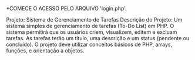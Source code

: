 
*COMECE O ACESSO PELO ARQUIVO 'login.php'.

Projeto: Sistema de Gerenciamento de Tarefas
Descrição do Projeto:
Um sistema simples de gerenciamento de tarefas (To-Do List) 
em PHP. O sistema permitirá que os usuários criem, visualizem, editem e excluam 
tarefas. As tarefas terão um título, uma descrição e um status (pendente ou concluído). 
O projeto deve utilizar conceitos básicos de PHP, arrays, funções, e orientação a 
objetos.
